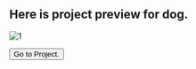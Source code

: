 ## Here is project preview for dog.

![1](https://images.pexels.com/photos/1108099/pexels-photo-1108099.jpeg?auto=compress&cs=tinysrgb&dpr=1&w=500)

<button class='button'>Go to Project.</button>